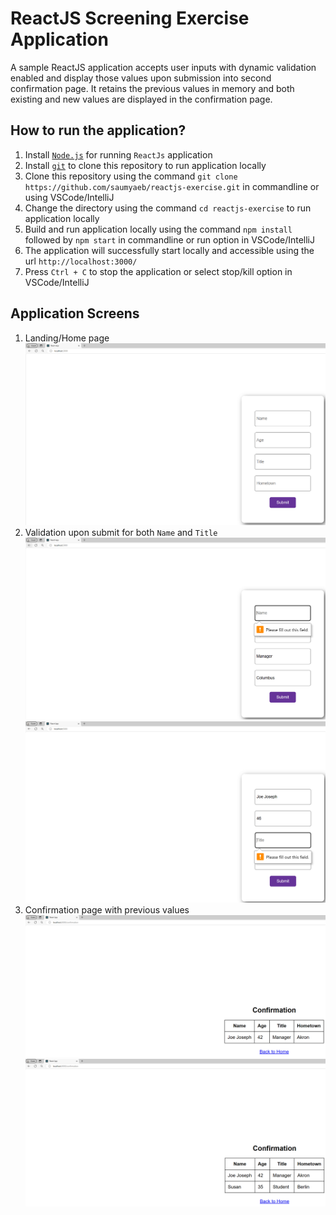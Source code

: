 # ReactJS Screening Exercise Application

A sample ReactJS application accepts user inputs with dynamic validation enabled and display those values upon submission into second confirmation page. It retains the previous values in memory and both existing and new values are displayed in the confirmation page.

## How to run the application?
1) Install [`Node.js`](https://nodejs.org/en/download) for running `ReactJs` application
2) Install [`git`](https://git-scm.com/download/win) to clone this repository to run application locally
3) Clone this repository using the command `git clone https://github.com/saumyaeb/reactjs-exercise.git` in commandline or using VSCode/IntelliJ
4) Change the directory using the command `cd reactjs-exercise` to run application locally
5) Build and run application locally using the command `npm install` followed by `npm start` in commandline or run option in VSCode/IntelliJ
6) The application will successfully start locally and accessible using the url `http://localhost:3000/`
7) Press `Ctrl + C` to stop the application or select stop/kill option in VSCode/IntelliJ

## Application Screens
1) Landing/Home page
![Landing Page](images/landing.png)
2) Validation upon submit for both `Name` and `Title`
![Name Validation](images/nameval.png)
![Title Validation](images/titleval.png)
3) Confirmation page with previous values
![Single Value](images/singleval.png)
![Multple Values](images/multival.png)
